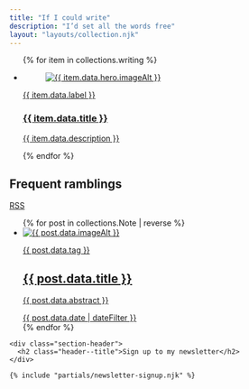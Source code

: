 ```yaml
---
title: "If I could write"
description: "I’d set all the words free"
layout: "layouts/collection.njk"
---
```


<section>
  <ul class="layout-grid--duo spacer-b--m">
    {% for item in collections.writing %}
      <li class="writing-card">
        <a href="{{ item.url }}">
          <figure>
            <img src="{{ item.data.hero.image }}" alt="{{ item.data.hero.imageAlt }}" />
          </figure>
          <p>{{ item.data.label }}</p>
          <h3>{{ item.data.title }}</h3>
          <p>{{ item.data.description }}</p>
        </a>
      </li>
    {% endfor %}
  </ul>

  <div class="section-header">
    <h2 class="header--title">Frequent ramblings</h2>
    <div class="header--meta">
      <a class="link--pill link--rss" href="{{ site.url }}/feed.xml">RSS</a>
    </div>
  </div>

  <ul class="post-list spacer-b--m">
    {% for post in collections.Note | reverse %}
      <li class="post-teaser">
        <a class="post-teaser--link" href="{{ post.url }}">
            <img class="post-teaser--thumb" src="{{ post.data.image }}" alt="{{ post.data.imageAlt }}">
          <div class="post-teaser--data">
            <div class="post-teaser--title">
              <p>{{ post.data.tag }}</p>
              <h2>{{ post.data.title }}</h2>
              <p>{{ post.data.abstract }}</p>
            </div>
            <date class="post-teaser--date">{{ post.data.date | dateFilter }}</date>
          </div>
        </a>
      </li>
    {% endfor %}
  </ul>

</section>

<section class="section--large accent">
  <div class="container--normal">

    <div class="section-header">
      <h2 class="header--title">Sign up to my newsletter</h2>
    </div>

    {% include "partials/newsletter-signup.njk" %}
  </div>
</section>
